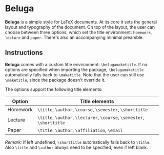 # Beluga

**Beluga** is a simple style for LaTeX documents. At its core it sets the general layout and typography of the document. On top of the layout, the user can choose between three options, which set the title environment: ```homework```, ```lecture``` and ```paper```. There's also an accompanying minimal preamble.

## Instructions

**Beluga** comes with a custom title environment: ```\belugamaketitle```. If no options are specified when importing the package, ```\belugamaketitle``` automatically falls back to ```\maketitle```. Note that the user can still use ```\maketitle```, since the package doesn't override it.

The options support the following title elements:

| Option | Title elements |
| --- | --- |
| Homework | ```\title```, ```\author```, ```\course```, ```\semester```, ```\shorttitle``` |
| Lecture | ```\title```, ```\author```, ```\lecturer```, ```\course```, ```\semester```, ```\shorttitle``` |
| Paper | ```\title```, ```\author```, ```\affiliation```, ```\email``` |

*Remark:* If left undefined, ```\shorttitle``` automatically falls back to ```\title```. Also ```\title``` and ```\author``` always need to be specified, even if left blank.
